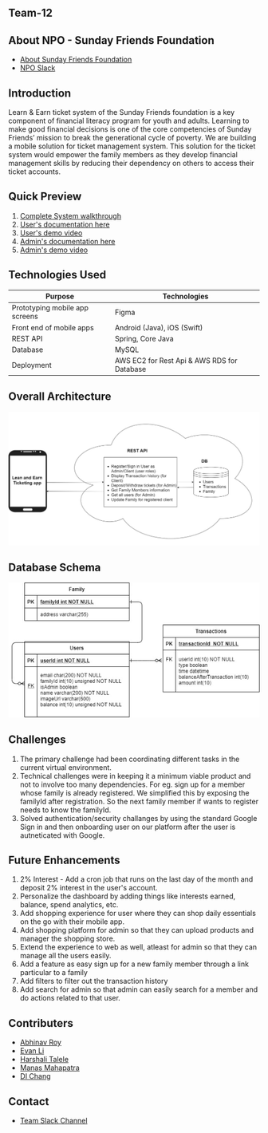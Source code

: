 
## Team-12

## About NPO - Sunday Friends Foundation
- [About Sunday Friends Foundation](https://www.sundayfriends.org)
- [NPO Slack](https://opportunity-hack.slack.com/archives/C01CUAMHHKM)

## Introduction
Learn & Earn ticket system of the Sunday Friends foundation is a key component of financial literacy program for youth and adults. Learning to make good financial decisions is one of the core competencies of Sunday Friends’ mission to break the generational cycle of poverty. We are building a mobile solution for ticket management system.
This solution for the ticket system would empower the family members as they develop financial management skills by reducing their dependency on others to access their ticket accounts. 

## Quick Preview
1. [Complete System walkthrough](https://youtu.be/VftrN_VZDSc)
2. [User's documentation here](https://github.com/2020-opportunity-hack/Team-12/blob/main/Users_Flow.pdf)
3. [User's demo video](https://youtu.be/nG2zKhh7eaI)
4. [Admin's documentation here](https://github.com/2020-opportunity-hack/Team-12/blob/main/Admin_Flow.pdf)
5. [Admin's demo video](https://youtu.be/aV69WUlLijU)

## Technologies Used 
Purpose | Technologies
--- | ---
Prototyping mobile app screens | Figma
Front end of mobile apps | Android (Java), iOS (Swift)
REST API | Spring, Core Java
Database | MySQL
Deployment | AWS EC2 for Rest Api & AWS RDS for Database



## Overall Architecture
![alt text](https://github.com/2020-opportunity-hack/Team-12/blob/main/architecture.jpg?raw=true)

## Database Schema
![alt text](https://github.com/2020-opportunity-hack/Team-12/blob/main/entitydiag.jpg?raw=true)

## Challenges
1. The primary challenge had been coordinating different tasks in the current virtual environment. 
2. Technical challenges were in keeping it a minimum viable product and not to involve too many dependencies. For eg. sign up for a member whose family is already registered. We simplified this by exposing the familyId after registration. So the next family member if wants to register needs to know the familyId.
3. Solved authentication/security challanges by using the standard Google Sign in and then onboarding user on our platform after the user is autneticated with Google.

## Future Enhancements
1. 2% Interest - Add a cron job that runs on the last day of the month and deposit 2% interest in the user's account.
2. Personalize the dashboard by adding things like interests earned, balance, spend analytics, etc.
3. Add shopping experience for user where they can shop daily essentials on the go with their mobile app.
4. Add shopping platform for admin so that they can upload products and manager the shopping store.
5. Extend the experience to web as well, atleast for admin so that they can manage all the users easily. 
6. Add a feature as easy sign up for a new family member through a link particular to a family
7. Add filters to filter out the transaction history
8. Add search for admin so that admin can easily search for a member and do actions related to that user.

## Contributers
- [Abhinav Roy](https://devpost.com/abhinroy)
- [Evan Li](https://devpost.com/coolbeans25/)
- [Harshali Talele](https://devpost.com/harshalitalele)
- [Manas Mahapatra](https://devpost.com/manasm190293)
- [DI Chang](https://devpost.com/dchang136)

## Contact
- [Team Slack Channel](https://opportunity-hack.slack.com/archives/C01FL4AHQKS)
